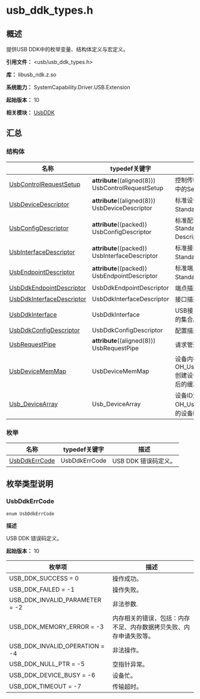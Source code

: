 # usb_ddk_types.h
<!--Kit: Driver Development Kit-->
<!--Subsystem: Driver-->
<!--Owner: @lixinsheng2-->
<!--SE: @w00373942-->
<!--TSE: @dong-dongzhen-->

## 概述

提供USB DDK中的枚举变量、结构体定义与宏定义。

**引用文件：** <usb/usb_ddk_types.h>

**库：** libusb_ndk.z.so

**系统能力：** SystemCapability.Driver.USB.Extension

**起始版本：** 10

**相关模块：** [UsbDDK](capi-usbddk.md)

## 汇总

### 结构体

| 名称 | typedef关键字 | 描述 |
| -- | -- | -- |
| [UsbControlRequestSetup](capi-usbddk-usbcontrolrequestsetup.md) | __attribute__((aligned(8))) UsbControlRequestSetup | 控制传输setup包，对应USB协议中的Setup Data。 |
| [UsbDeviceDescriptor](capi-usbddk-usbdevicedescriptor.md) | __attribute__((aligned(8))) UsbDeviceDescriptor | 标准设备描述符，对应USB协议中Standard Device Descriptor。 |
| [UsbConfigDescriptor](capi-usbddk-usbconfigdescriptor.md) | __attribute__((packed)) UsbConfigDescriptor | 标准配置描述符，对应USB协议中Standard Configuration Descriptor。 |
| [UsbInterfaceDescriptor](capi-usbddk-usbinterfacedescriptor.md) | __attribute__((packed)) UsbInterfaceDescriptor | 标准接口描述符，对应USB协议中Standard Interface Descriptor。 |
| [UsbEndpointDescriptor](capi-usbddk-usbendpointdescriptor.md) | __attribute__((packed)) UsbEndpointDescriptor | 标准端点描述符，对应USB协议中Standard Endpoint Descriptor。 |
| [UsbDdkEndpointDescriptor](capi-usbddk-usbddkendpointdescriptor.md) | UsbDdkEndpointDescriptor | 端点描述符。 |
| [UsbDdkInterfaceDescriptor](capi-usbddk-usbddkinterfacedescriptor.md) | UsbDdkInterfaceDescriptor | 接口描述符。 |
| [UsbDdkInterface](capi-usbddk-usbddkinterface.md) | UsbDdkInterface | USB接口，是特定接口下备用设置的集合。 |
| [UsbDdkConfigDescriptor](capi-usbddk-usbddkconfigdescriptor.md) | UsbDdkConfigDescriptor | 配置描述符。 |
| [UsbRequestPipe](capi-usbddk-usbrequestpipe.md) | __attribute__((aligned(8))) UsbRequestPipe | 请求管道。 |
| [UsbDeviceMemMap](capi-usbddk-usbdevicememmap.md) | UsbDeviceMemMap | 设备内存映射，通过OH_Usb_CreateDeviceMemMap创建设备内存映射，使用内存映射后的缓冲区，获得更好的性能。 |
| [Usb_DeviceArray](capi-usbddk-usb-devicearray.md) | Usb_DeviceArray | 设备ID清单，用于存放OH_Usb_GetDevices接口获取到的设备ID列表和设备数量。 |

### 枚举

| 名称 | typedef关键字 | 描述 |
| -- | -- | -- |
| [UsbDdkErrCode](#usbddkerrcode) | UsbDdkErrCode | USB DDK 错误码定义。 |

## 枚举类型说明

### UsbDdkErrCode

```
enum UsbDdkErrCode
```

**描述**

USB DDK 错误码定义。

**起始版本：** 10

| 枚举项 | 描述 |
| -- | -- |
| USB_DDK_SUCCESS = 0 | 操作成功。 |
| USB_DDK_FAILED = -1 | 操作失败。 |
| USB_DDK_INVALID_PARAMETER = -2 | 非法参数. |
| USB_DDK_MEMORY_ERROR = -3 | 内存相关的错误，包括：内存不足、内存数据拷贝失败、内存申请失败等。 |
| USB_DDK_INVALID_OPERATION = -4 | 非法操作。 |
| USB_DDK_NULL_PTR = -5 | 空指针异常。 |
| USB_DDK_DEVICE_BUSY = -6 | 设备忙。 |
| USB_DDK_TIMEOUT = -7 | 传输超时。 |


